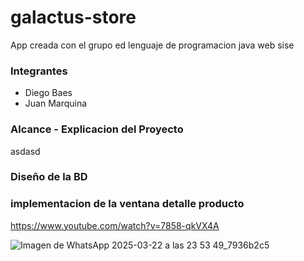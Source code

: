 # galactus-store
App creada con el grupo ed lenguaje de programacion java web sise

### Integrantes
- Diego Baes
- Juan Marquina

### Alcance - Explicacion del Proyecto
asdasd

### Diseño de la BD


### implementacion de la ventana detalle producto
https://www.youtube.com/watch?v=7858-qkVX4A

![Imagen de WhatsApp 2025-03-22 a las 23 53 49_7936b2c5](https://github.com/user-attachments/assets/aee7fb85-9201-4f87-877a-647b5fe98c5e)
